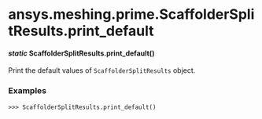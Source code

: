 <a id="ansys-meshing-prime-scaffoldersplitresults-print-default"></a>

# ansys.meshing.prime.ScaffolderSplitResults.print_default

<a id="ansys.meshing.prime.ScaffolderSplitResults.print_default"></a>

#### *static* ScaffolderSplitResults.print_default()

Print the default values of `ScaffolderSplitResults` object.

### Examples

```pycon
>>> ScaffolderSplitResults.print_default()
```

<!-- !! processed by numpydoc !! -->
